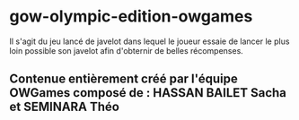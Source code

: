 # gow-olympic-edition-owgames

Il s'agit du jeu lancé de javelot dans lequel le joueur essaie de lancer le plus loin possible son javelot afin d'obternir de belles récompenses.


## Contenue entièrement créé par l'équipe OWGames composé de : HASSAN BAILET Sacha et SEMINARA Théo
